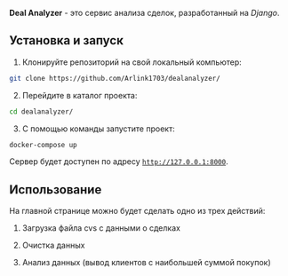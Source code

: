 **Deal Analyzer** - это сервис анализа сделок, разработанный на *Django*.

## Установка и запуск

1. Клонируйте репозиторий на свой локальный компьютер:

```sh
git clone https://github.com/Arlink1703/dealanalyzer/
```

2. Перейдите в каталог проекта:

```sh
cd dealanalyzer/
```

3. С помощью команды запустите проект:

```sh
docker-compose up
```

Сервер будет доступен по адресу [`http://127.0.0.1:8000`](http://127.0.0.1:8000).

## Использование

На главной странице можно будет сделать одно из трех действий:
1. Загрузка файла cvs с данными о сделках 

2. Очистка данных 

3. Анализ данных (вывод клиентов с наибольшей суммой покупок)

